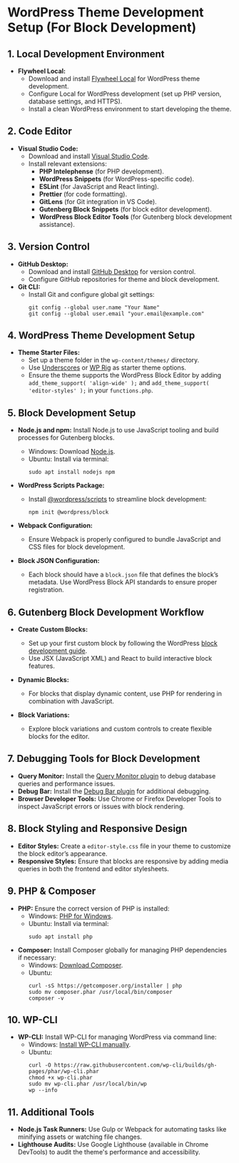 
# WordPress Theme Development Setup (For Block Development)

## 1. Local Development Environment
- **Flywheel Local:**
  - Download and install [Flywheel Local](https://localwp.com/) for WordPress theme development.
  - Configure Local for WordPress development (set up PHP version, database settings, and HTTPS).
  - Install a clean WordPress environment to start developing the theme.

## 2. Code Editor
- **Visual Studio Code:**
  - Download and install [Visual Studio Code](https://code.visualstudio.com/).
  - Install relevant extensions:
    - **PHP Intelephense** (for PHP development).
    - **WordPress Snippets** (for WordPress-specific code).
    - **ESLint** (for JavaScript and React linting).
    - **Prettier** (for code formatting).
    - **GitLens** (for Git integration in VS Code).
    - **Gutenberg Block Snippets** (for block editor development).
    - **WordPress Block Editor Tools** (for Gutenberg block development assistance).

## 3. Version Control
- **GitHub Desktop:**
  - Download and install [GitHub Desktop](https://desktop.github.com/) for version control.
  - Configure GitHub repositories for theme and block development.
- **Git CLI:**
  - Install Git and configure global git settings:
    ```
    git config --global user.name "Your Name"
    git config --global user.email "your.email@example.com"
    ```

## 4. WordPress Theme Development Setup
- **Theme Starter Files:**
  - Set up a theme folder in the `wp-content/themes/` directory.
  - Use [Underscores](https://underscores.me/) or [WP Rig](https://wprig.io/) as starter theme options.
  - Ensure the theme supports the WordPress Block Editor by adding `add_theme_support( 'align-wide' );` and `add_theme_support( 'editor-styles' );` in your `functions.php`.

## 5. Block Development Setup
- **Node.js and npm:** Install Node.js to use JavaScript tooling and build processes for Gutenberg blocks.
  - Windows: Download [Node.js](https://nodejs.org/en/).
  - Ubuntu: Install via terminal:
    ```
    sudo apt install nodejs npm
    ```
- **WordPress Scripts Package:**
  - Install [@wordpress/scripts](https://developer.wordpress.org/block-editor/reference-guides/packages/packages-scripts/) to streamline block development:
    ```
    npm init @wordpress/block
    ```

- **Webpack Configuration:**
  - Ensure Webpack is properly configured to bundle JavaScript and CSS files for block development.
  
- **Block JSON Configuration:**
  - Each block should have a `block.json` file that defines the block’s metadata. Use WordPress Block API standards to ensure proper registration.

## 6. Gutenberg Block Development Workflow
- **Create Custom Blocks:**
  - Set up your first custom block by following the WordPress [block development guide](https://developer.wordpress.org/block-editor/getting-started/create-block/).
  - Use JSX (JavaScript XML) and React to build interactive block features.
  
- **Dynamic Blocks:**
  - For blocks that display dynamic content, use PHP for rendering in combination with JavaScript.
  
- **Block Variations:**
  - Explore block variations and custom controls to create flexible blocks for the editor.

## 7. Debugging Tools for Block Development
- **Query Monitor:** Install the [Query Monitor plugin](https://wordpress.org/plugins/query-monitor/) to debug database queries and performance issues.
- **Debug Bar:** Install the [Debug Bar plugin](https://wordpress.org/plugins/debug-bar/) for additional debugging.
- **Browser Developer Tools:** Use Chrome or Firefox Developer Tools to inspect JavaScript errors or issues with block rendering.

## 8. Block Styling and Responsive Design
- **Editor Styles:** Create a `editor-style.css` file in your theme to customize the block editor’s appearance.
- **Responsive Styles:** Ensure that blocks are responsive by adding media queries in both the frontend and editor stylesheets.

## 9. PHP & Composer
- **PHP:** Ensure the correct version of PHP is installed:
  - Windows: [PHP for Windows](https://windows.php.net/download/).
  - Ubuntu: Install via terminal:
    ```
    sudo apt install php
    ```
- **Composer:** Install Composer globally for managing PHP dependencies if necessary:
  - Windows: [Download Composer](https://getcomposer.org/download/).
  - Ubuntu:
    ```
    curl -sS https://getcomposer.org/installer | php
    sudo mv composer.phar /usr/local/bin/composer
    composer -v
    ```

## 10. WP-CLI
- **WP-CLI:** Install WP-CLI for managing WordPress via command line:
  - Windows: [Install WP-CLI manually](https://wp-cli.org/#installing).
  - Ubuntu:
    ```
    curl -O https://raw.githubusercontent.com/wp-cli/builds/gh-pages/phar/wp-cli.phar
    chmod +x wp-cli.phar
    sudo mv wp-cli.phar /usr/local/bin/wp
    wp --info
    ```

## 11. Additional Tools
- **Node.js Task Runners:** Use Gulp or Webpack for automating tasks like minifying assets or watching file changes.
- **Lighthouse Audits:** Use Google Lighthouse (available in Chrome DevTools) to audit the theme's performance and accessibility.

